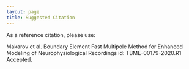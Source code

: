 ```yaml
---
layout: page
title: Suggested Citation
---
```



As a reference citation, please use:

Makarov et al. Boundary Element Fast Multipole Method for Enhanced Modeling of Neurophysiological Recordings
id: TBME-00179-2020.R1 Accepted.
